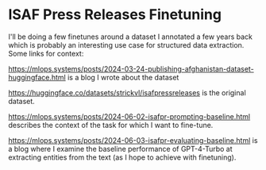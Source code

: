 # ISAF Press Releases Finetuning

I'll be doing a few finetunes around a dataset I annotated a few years back which is probably an interesting use case for structured data extraction. Some links for context:

https://mlops.systems/posts/2024-03-24-publishing-afghanistan-dataset-huggingface.html is a blog I wrote about the dataset

https://huggingface.co/datasets/strickvl/isafpressreleases is the original dataset.

https://mlops.systems/posts/2024-06-02-isafpr-prompting-baseline.html describes the context of the task for which I want to fine-tune.

https://mlops.systems/posts/2024-06-03-isafpr-evaluating-baseline.html is a blog
where I examine the baseline performance of GPT-4-Turbo at extracting entities
from the text (as I hope to achieve with finetuning).
